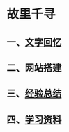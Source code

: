 # 故里千寻

## 一、[文字回忆](dream/oldremember.html)

## 二、网站搭建

## 三、[经验总结](experiment/experience.html)

## 四、[学习资料](StudyRes/StudyRes.html)










































